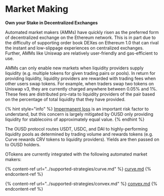 # Market Making

**Own your Stake in Decentralized Exchanges**

Automated market makers (AMMs) have quickly risen as the preferred form of decentralized exchange on the Ethereum network. This is in part due to the difficulty of supporting order book DEXes on Ethereum 1.0 that can rival the instant and low-slippage experiences on centralized exchanges. Further, AMMs like Uniswap are relatively user-friendly and gas-efficient to use.

AMMs can only enable new markets when liquidity providers supply liquidity (e.g. multiple tokens for given trading pairs or pools). In return for providing liquidity, liquidity providers are rewarded with trading fees when other users swap tokens. For example, when traders swap two tokens on Uniswap v3, they are currently charged anywhere between 0.05% and 1%. These fees are distributed pro-rata to liquidity providers of the pair based on the percentage of total liquidity that they have provided.

{% hint style="info" %}
[Impermanent loss](https://medium.com/@pintail/uniswap-a-good-deal-for-liquidity-providers-104c0b6816f2) is an important risk factor to understand, but this concern is largely mitigated by OUSD only providing liquidity for stablecoins of approximately equal value.
{% endhint %}

The OUSD protocol routes USDT, USDC, and DAI to highly-performing liquidity pools as determined by trading volume and rewards tokens (e.g. Curve rewards CRV tokens to liquidity providers). Yields are then passed on to OUSD holders.

OTokens are currently integrated with the following automated market makers:

{% content-ref url="../supported-strategies/curve.md" %}
[curve.md](../supported-strategies/curve.md)
{% endcontent-ref %}

{% content-ref url="../supported-strategies/convex.md" %}
[convex.md](../supported-strategies/convex.md)
{% endcontent-ref %}
